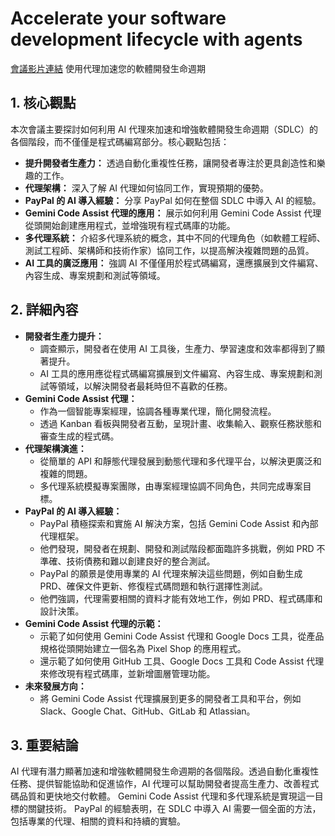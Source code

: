 # Accelerate your software development lifecycle with agents
[會議影片連結](https://www.youtube.com/watch?v=MgJq4bnJ3F8)
使用代理加速您的軟體開發生命週期

## 1. 核心觀點

本次會議主要探討如何利用 AI 代理來加速和增強軟體開發生命週期（SDLC）的各個階段，而不僅僅是程式碼編寫部分。核心觀點包括：

*   **提升開發者生產力：** 透過自動化重複性任務，讓開發者專注於更具創造性和樂趣的工作。
*   **代理架構：** 深入了解 AI 代理如何協同工作，實現預期的優勢。
*   **PayPal 的 AI 導入經驗：** 分享 PayPal 如何在整個 SDLC 中導入 AI 的經驗。
*   **Gemini Code Assist 代理的應用：** 展示如何利用 Gemini Code Assist 代理從頭開始創建應用程式，並增強現有程式碼庫的功能。
*   **多代理系統：** 介紹多代理系統的概念，其中不同的代理角色（如軟體工程師、測試工程師、架構師和技術作家）協同工作，以提高解決複雜問題的品質。
*   **AI 工具的廣泛應用：** 強調 AI 不僅僅用於程式碼編寫，還應擴展到文件編寫、內容生成、專案規劃和測試等領域。

## 2. 詳細內容

*   **開發者生產力提升：**
    *   調查顯示，開發者在使用 AI 工具後，生產力、學習速度和效率都得到了顯著提升。
    *   AI 工具的應用應從程式碼編寫擴展到文件編寫、內容生成、專案規劃和測試等領域，以解決開發者最耗時但不喜歡的任務。
*   **Gemini Code Assist 代理：**
    *   作為一個智能專案經理，協調各種專業代理，簡化開發流程。
    *   透過 Kanban 看板與開發者互動，呈現計畫、收集輸入、觀察任務狀態和審查生成的程式碼。
*   **代理架構演進：**
    *   從簡單的 API 和靜態代理發展到動態代理和多代理平台，以解決更廣泛和複雜的問題。
    *   多代理系統模擬專案團隊，由專案經理協調不同角色，共同完成專案目標。
*   **PayPal 的 AI 導入經驗：**
    *   PayPal 積極探索和實施 AI 解決方案，包括 Gemini Code Assist 和內部代理框架。
    *   他們發現，開發者在規劃、開發和測試階段都面臨許多挑戰，例如 PRD 不準確、技術債務和難以創建良好的整合測試。
    *   PayPal 的願景是使用專業的 AI 代理來解決這些問題，例如自動生成 PRD、確保文件更新、修復程式碼問題和執行選擇性測試。
    *   他們強調，代理需要相關的資料才能有效地工作，例如 PRD、程式碼庫和設計決策。
*   **Gemini Code Assist 代理的示範：**
    *   示範了如何使用 Gemini Code Assist 代理和 Google Docs 工具，從產品規格從頭開始建立一個名為 Pixel Shop 的應用程式。
    *   還示範了如何使用 GitHub 工具、Google Docs 工具和 Code Assist 代理來修改現有程式碼庫，並新增圖層管理功能。
*   **未來發展方向：**
    *   將 Gemini Code Assist 代理擴展到更多的開發者工具和平台，例如 Slack、Google Chat、GitHub、GitLab 和 Atlassian。

## 3. 重要結論

AI 代理有潛力顯著加速和增強軟體開發生命週期的各個階段。透過自動化重複性任務、提供智能協助和促進協作，AI 代理可以幫助開發者提高生產力、改善程式碼品質和更快地交付軟體。 Gemini Code Assist 代理和多代理系統是實現這一目標的關鍵技術。 PayPal 的經驗表明，在 SDLC 中導入 AI 需要一個全面的方法，包括專業的代理、相關的資料和持續的實驗。
